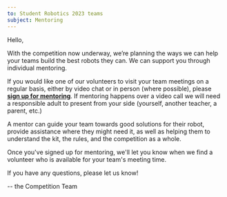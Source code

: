```yaml
---
to: Student Robotics 2023 teams
subject: Mentoring 
---
```


Hello,

With the competition now underway, we’re planning the ways we can help your teams build the best robots they can. We can support you through individual mentoring.

If you would like one of our volunteers to visit your team meetings on a regular basis, either by video chat or in person (where possible), please **[sign up for mentoring](https://forms.gle/nnGU3y8b3bb1zg917)**. If mentoring happens over a video call we will need a responsible adult to present from your side (yourself, another teacher, a parent, etc.)

A mentor can guide your team towards good solutions for their robot, provide assistance where they might need it, as well as helping them to understand the kit, the rules, and the competition as a whole.

Once you've signed up for mentoring, we'll let you know when we find a volunteer who is available for your team's meeting time.

If you have any questions, please let us know!

-- the Competition Team
